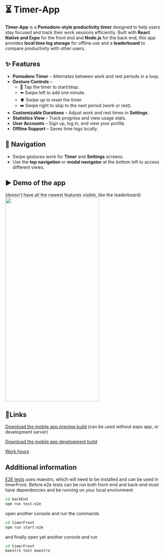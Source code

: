 # ⏳ Timer-App

**Timer-App** is a **Pomodoro-style productivity timer** designed to help users stay focused and track their work sessions efficiently. Built with **React Native and Expo** for the front end and **Node.js** for the back end, this app provides **local time log storage** for offline use and a **leaderboard** to compare productivity with other users.

## ✨ Features

-   **Pomodoro Timer** – Alternates between work and rest periods in a loop.
-   **Gesture Controls** –
    -   🏁 Tap the timer to start/stop.
    -   ⬅️ Swipe left to add one minute.
    -   ⬆️ Swipe up to reset the timer.
    -   ➡️ Swipe right to skip to the next period (work or rest).
-   **Customizable Durations** – Adjust work and rest times in **Settings**.
-   **Statistics View** – Track progress and view usage stats.
-   **User Accounts** – Sign up, log in, and view your profile.
-   **Offline Support** – Saves time logs locally.

## 📱 Navigation

-   Swipe gestures work for **Timer** and **Settings** screens.
-   Use the **top navigation** or **modal navigator** at the bottom left to access different views.

## ▶️ Demo of the app
(doesn't have all the newest features visible, like the leaderboard)
<img src="https://github.com/aitoAarni/Timer-App/blob/main/appDemo.gif" width="300" height="650">

## 🔗Links

[Download the mobile app preview build](https://expo.dev/accounts/isovertti/projects/timerFront/builds/41cb55ae-e422-4790-862d-5370c72b6c11) (can be used without expo app, or development server)

[Download the mobile app development build](https://expo.dev/accounts/isovertti/projects/timerFront/builds/2486d5b7-d816-455c-abb2-0e7f27bdc92d)

[Work hours](hours.md)

## Additional information

[E2E tests](timerFront/maestro/) uses maestro, which will need to be installed and can be used in timerFront. Before e2e tests can be run both front-end and back-end must have dependencies and be running on your local environment

```bash
cd backEnd
npm run test:e2e
```

open another console and run the commands

```bash
cd timerFront
npm run start:e2e
```

and finally open yet another console and run

```bash
cd timerFront
maestro test maestro
```
